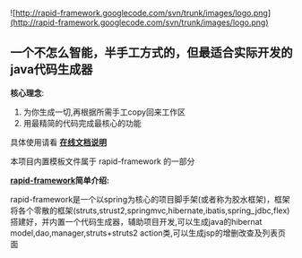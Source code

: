 ![http://rapid-framework.googlecode.com/svn/trunk/images/logo.png](http://rapid-framework.googlecode.com/svn/trunk/images/logo.png)

## 一个不怎么智能，半手工方式的，但最适合实际开发的java代码生成器 ##

**核心理念**:
  1. 为你生成一切,再根据所需手工copy回来工作区
  1. 用最精简的代码完成最核心的功能


具体使用请看
**[在线文档说明](http://code.google.com/p/rapid-framework/wiki/rapid_generator)**


本项目内置模板文件属于 rapid-framework 的一部分


**[rapid-framework](http://code.google.com/p/rapid-framework)简单介绍:**

rapid-framework是一个以spring为核心的项目脚手架(或者称为胶水框架)，框架将各个零散的框架(struts,strust2,springmvc,hibernate,ibatis,spring\_jdbc,flex)搭建好，并内置一个代码生成器，辅助项目开发,可以生成java的hibernat model,dao,manager,struts+struts2 action类,可以生成jsp的增删改查及列表页面


